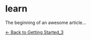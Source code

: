 # learn

The beginning of an awesome article...



[<- Back to Getting Started_3](/docs/getting-started.md)

